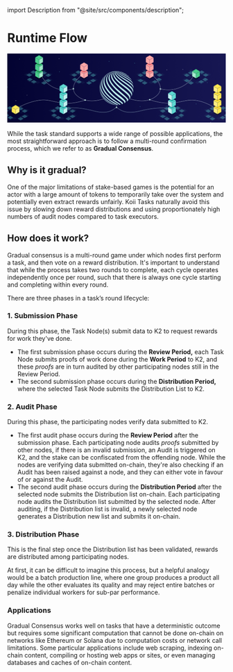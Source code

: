 import Description from "@site/src/components/description";

# Runtime Flow

![banner](../img/Gradual%20Consensus%20(1).png)

<Description
  text="Gradual Consensus - Act quickly, react faster, and reward slowly."
/>

While the task standard supports a wide range of possible applications, the most straightforward approach is to follow a multi-round confirmation process, which we refer to as **Gradual Consensus**.


## **Why is it gradual?**

One of the major limitations of stake-based games is the potential for an actor with a large amount of tokens to temporarily take over the system and potentially even extract rewards unfairly. Koii Tasks naturally avoid this issue by slowing down reward distributions and using proportionately high numbers of audit nodes compared to task executors.


## **How does it work?**

Gradual consensus is a multi-round game under which nodes first perform a task, and then vote on a reward distribution. It's important to understand that while the process takes two rounds to complete, each cycle operates independently once per round, such that there is always one cycle starting and completing within every round.

There are three phases in a task’s round lifecycle:

### 1. **Submission Phase**
   During this phase, the Task Node(s) submit data to K2 to request rewards for work they've done.
   * The first submission phase occurs during the **Review Period,** each Task Node submits proofs of work done during the **Work Period** to K2, and these _proofs_ are in turn audited by other participating nodes still in the Review Period.&#x20;
   *   The second submission phase occurs during the **Distribution Period,** where the selected Task Node submits the Distribution List to K2.


### 2. **Audit** **Phase**
   During this phase, the participating nodes verify data submitted to K2.
   * The first audit phase occurs during the **Review Period** after the submission phase. Each participating node audits _proofs_ submitted by other nodes, if there is an invalid submission, an Audit is triggered on K2, and the stake can be confiscated from the offending node. While the nodes are verifying data submitted on-chain, they're also checking if an Audit has been raised against a node, and they can either vote in favour of or against the Audit.&#x20;
   * The second audit phase occurs during the **Distribution Period** after the selected node submits the Distribution list on-chain. Each participating node audits the Distribution list submitted by the selected node. After auditing, if the Distribution list is invalid, a newly selected node generates a Distribution new list and submits it on-chain.

### 3. **Distribution Phase**
   This is the final step once the Distribution list has been validated, rewards are distributed among participating nodes.

At first, it can be difficult to imagine this process, but a helpful analogy would be a batch production line, where one group produces a product all day while the other evaluates its quality and may reject entire batches or penalize individual workers for sub-par performance. 


### **Applications**

Gradual Consensus works well on tasks that have a deterministic outcome but requires some significant computation that cannot be done on-chain on networks like Ethereum or Solana due to computation costs or network call limitations. Some particular applications include web scraping, indexing on-chain content, compiling or hosting web apps or sites, or even managing databases and caches of on-chain content.

